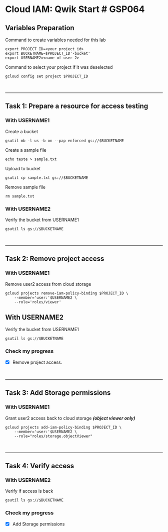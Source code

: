 # **Cloud IAM: Qwik Start # GSP064**

## **Variables Preparation**

Command to create variables needed for this lab

    export PROJECT_ID=<your project id>
    export BUCKETNAME=$PROJECT_ID'-bucket'
    export USERNAME2=<name of user 2>

Command to select your project if it was deselected

    gcloud config set project $PROJECT_ID

<br>

---

## **Task 1: Prepare a resource for access testing**
### With **USERNAME1**

Create a bucket
    
    gsutil mb -l us -b on --pap enforced gs://$BUCKETNAME

Create a sample file
    
    echo teste > sample.txt

Upload to bucket
    
    gsutil cp sample.txt gs://$BUCKETNAME

Remove sample file

    rm sample.txt

### With **USERNAME2**
Verify the bucket from USERNAME1
    
    gsutil ls gs://$BUCKETNAME

<br>

---

## **Task 2: Remove project access**
### With **USERNAME1**
Remove user2 access from cloud storage

    gcloud projects remove-iam-policy-binding $PROJECT_ID \
        --member='user:'$USERNAME2 \
        --role='roles/viewer'

## With **USERNAME2**
Verify the bucket from USERNAME1
    
    gsutil ls gs://$BUCKETNAME

### **Check my progress**

- [x] Remove project access.

<br>

---

## **Task 3: Add Storage permissions**
### With **USERNAME1**
Grant user2 access back to cloud storage ***(object viewer only)***

    gcloud projects add-iam-policy-binding $PROJECT_ID \
        --member='user:'$USERNAME2 \
        --role="roles/storage.objectViewer"
<br>

---

## **Task 4: Verify access**
### With **USERNAME2**
Verify if access is back

    gsutil ls gs://$BUCKETNAME
    
### **Check my progress**

- [x] Add Storage permissions